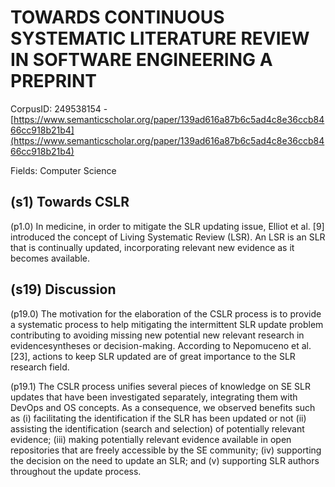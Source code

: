 # TOWARDS CONTINUOUS SYSTEMATIC LITERATURE REVIEW IN SOFTWARE ENGINEERING A PREPRINT

CorpusID: 249538154 - [https://www.semanticscholar.org/paper/139ad616a87b6c5ad4c8e36ccb8466cc918b21b4](https://www.semanticscholar.org/paper/139ad616a87b6c5ad4c8e36ccb8466cc918b21b4)

Fields: Computer Science

## (s1) Towards CSLR
(p1.0) In medicine, in order to mitigate the SLR updating issue, Elliot et al. [9] introduced the concept of Living Systematic Review (LSR). An LSR is an SLR that is continually updated, incorporating relevant new evidence as it becomes available.
## (s19) Discussion
(p19.0) The motivation for the elaboration of the CSLR process is to provide a systematic process to help mitigating the intermittent SLR update problem contributing to avoiding missing new potential new relevant research in evidencesyntheses or decision-making. According to Nepomuceno et al. [23], actions to keep SLR updated are of great importance to the SLR research field.

(p19.1) The CSLR process unifies several pieces of knowledge on SE SLR updates that have been investigated separately, integrating them with DevOps and OS concepts. As a consequence, we observed benefits such as (i) facilitating the identification if the SLR has been updated or not (ii) assisting the identification (search and selection) of potentially relevant evidence; (iii) making potentially relevant evidence available in open repositories that are freely accessible by the SE community; (iv) supporting the decision on the need to update an SLR; and (v) supporting SLR authors throughout the update process.
